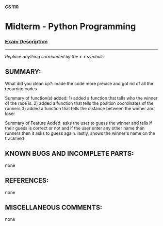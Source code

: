 #### CS 110
# Midterm - Python Programming

### [Exam Description](https://docs.google.com/document/d/1Ufj77PmPzoBscdPSpU4tbXKDdBvvSYQCdwFyWRf41ps/edit?usp=sharing)

***

_Replace anything surrounded by the `< >` symbols._

## SUMMARY:
What did you clean up?: made the code more precise and got rid of all the recurring codes

Summary of function(s) added: 1) added a function that tells who the winner of the race is.
			      2) added a function that tells the position coordinates of the runners
			      3) added a function that tells the distance between the winner and loser

Summary of Feature Added: asks the user to guess the winner and tells if their guess is correct or not and if the user enter any other name than runners then it asks to guess again. lastly, shows the winner's name on the trackfield

## KNOWN BUGS AND INCOMPLETE PARTS:
none

## REFERENCES:
none

## MISCELLANEOUS COMMENTS:
none

